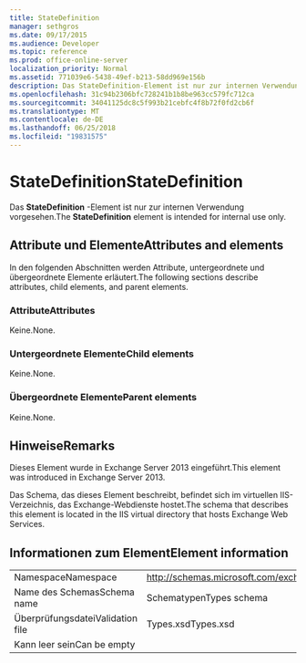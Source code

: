 ```yaml
---
title: StateDefinition
manager: sethgros
ms.date: 09/17/2015
ms.audience: Developer
ms.topic: reference
ms.prod: office-online-server
localization_priority: Normal
ms.assetid: 771039e6-5438-49ef-b213-58dd969e156b
description: Das StateDefinition-Element ist nur zur internen Verwendung vorgesehen.
ms.openlocfilehash: 31c94b2306bfc728241b1b8be963cc579fc712ca
ms.sourcegitcommit: 34041125dc8c5f993b21cebfc4f8b72f0fd2cb6f
ms.translationtype: MT
ms.contentlocale: de-DE
ms.lasthandoff: 06/25/2018
ms.locfileid: "19831575"
---
```

# <a name="statedefinition"></a><span data-ttu-id="ca213-103">StateDefinition</span><span class="sxs-lookup"><span data-stu-id="ca213-103">StateDefinition</span></span>

<span data-ttu-id="ca213-104">Das **StateDefinition** -Element ist nur zur internen Verwendung vorgesehen.</span><span class="sxs-lookup"><span data-stu-id="ca213-104">The **StateDefinition** element is intended for internal use only.</span></span> 

## <a name="attributes-and-elements"></a><span data-ttu-id="ca213-105">Attribute und Elemente</span><span class="sxs-lookup"><span data-stu-id="ca213-105">Attributes and elements</span></span>

<span data-ttu-id="ca213-106">In den folgenden Abschnitten werden Attribute, untergeordnete und übergeordnete Elemente erläutert.</span><span class="sxs-lookup"><span data-stu-id="ca213-106">The following sections describe attributes, child elements, and parent elements.</span></span>
  
### <a name="attributes"></a><span data-ttu-id="ca213-107">Attribute</span><span class="sxs-lookup"><span data-stu-id="ca213-107">Attributes</span></span>

<span data-ttu-id="ca213-108">Keine.</span><span class="sxs-lookup"><span data-stu-id="ca213-108">None.</span></span>
  
### <a name="child-elements"></a><span data-ttu-id="ca213-109">Untergeordnete Elemente</span><span class="sxs-lookup"><span data-stu-id="ca213-109">Child elements</span></span>

<span data-ttu-id="ca213-110">Keine.</span><span class="sxs-lookup"><span data-stu-id="ca213-110">None.</span></span>
  
### <a name="parent-elements"></a><span data-ttu-id="ca213-111">Übergeordnete Elemente</span><span class="sxs-lookup"><span data-stu-id="ca213-111">Parent elements</span></span>

<span data-ttu-id="ca213-112">Keine.</span><span class="sxs-lookup"><span data-stu-id="ca213-112">None.</span></span>
  
## <a name="remarks"></a><span data-ttu-id="ca213-113">Hinweise</span><span class="sxs-lookup"><span data-stu-id="ca213-113">Remarks</span></span>

<span data-ttu-id="ca213-114">Dieses Element wurde in Exchange Server 2013 eingeführt.</span><span class="sxs-lookup"><span data-stu-id="ca213-114">This element was introduced in Exchange Server 2013.</span></span>
  
<span data-ttu-id="ca213-115">Das Schema, das dieses Element beschreibt, befindet sich im virtuellen IIS-Verzeichnis, das Exchange-Webdienste hostet.</span><span class="sxs-lookup"><span data-stu-id="ca213-115">The schema that describes this element is located in the IIS virtual directory that hosts Exchange Web Services.</span></span>
  
## <a name="element-information"></a><span data-ttu-id="ca213-116">Informationen zum Element</span><span class="sxs-lookup"><span data-stu-id="ca213-116">Element information</span></span>

|||
|:-----|:-----|
|<span data-ttu-id="ca213-117">Namespace</span><span class="sxs-lookup"><span data-stu-id="ca213-117">Namespace</span></span>  <br/> |http://schemas.microsoft.com/exchange/services/2006/types  <br/> |
|<span data-ttu-id="ca213-118">Name des Schemas</span><span class="sxs-lookup"><span data-stu-id="ca213-118">Schema name</span></span>  <br/> |<span data-ttu-id="ca213-119">Schematypen</span><span class="sxs-lookup"><span data-stu-id="ca213-119">Types schema</span></span>  <br/> |
|<span data-ttu-id="ca213-120">Überprüfungsdatei</span><span class="sxs-lookup"><span data-stu-id="ca213-120">Validation file</span></span>  <br/> |<span data-ttu-id="ca213-121">Types.xsd</span><span class="sxs-lookup"><span data-stu-id="ca213-121">Types.xsd</span></span>  <br/> |
|<span data-ttu-id="ca213-122">Kann leer sein</span><span class="sxs-lookup"><span data-stu-id="ca213-122">Can be empty</span></span>  <br/> ||
   

